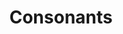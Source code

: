 ---
title: Consonants
has_children: true
permalink: consonants
number: 5
letter: b
audio: 5b.mp3
nav_exclude: true
---